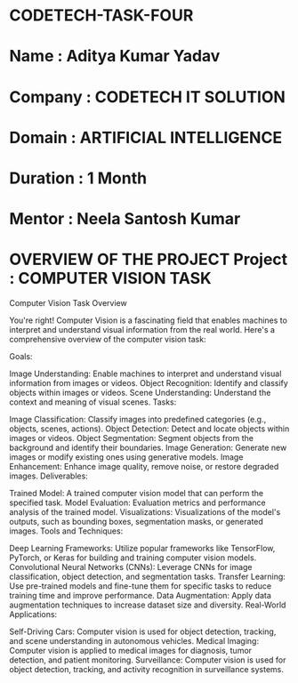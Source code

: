 # CODETECH-TASK-FOUR
# Name : Aditya Kumar Yadav 
# Company : CODETECH IT SOLUTION 
# Domain : ARTIFICIAL INTELLIGENCE 
# Duration : 1 Month 
# Mentor : Neela Santosh Kumar

# OVERVIEW OF THE PROJECT Project : COMPUTER VISION TASK
Computer Vision Task Overview

You're right! Computer Vision is a fascinating field that enables machines to interpret and understand visual information from the real world. Here's a comprehensive overview of the computer vision task:

Goals:

Image Understanding: Enable machines to interpret and understand visual information from images or videos.
Object Recognition: Identify and classify objects within images or videos.
Scene Understanding: Understand the context and meaning of visual scenes.
Tasks:

Image Classification: Classify images into predefined categories (e.g., objects, scenes, actions).
Object Detection: Detect and locate objects within images or videos.
Object Segmentation: Segment objects from the background and identify their boundaries.
Image Generation: Generate new images or modify existing ones using generative models.
Image Enhancement: Enhance image quality, remove noise, or restore degraded images.
Deliverables:

Trained Model: A trained computer vision model that can perform the specified task.
Model Evaluation: Evaluation metrics and performance analysis of the trained model.
Visualizations: Visualizations of the model's outputs, such as bounding boxes, segmentation masks, or generated images.
Tools and Techniques:

Deep Learning Frameworks: Utilize popular frameworks like TensorFlow, PyTorch, or Keras for building and training computer vision models.
Convolutional Neural Networks (CNNs): Leverage CNNs for image classification, object detection, and segmentation tasks.
Transfer Learning: Use pre-trained models and fine-tune them for specific tasks to reduce training time and improve performance.
Data Augmentation: Apply data augmentation techniques to increase dataset size and diversity.
Real-World Applications:

Self-Driving Cars: Computer vision is used for object detection, tracking, and scene understanding in autonomous vehicles.
Medical Imaging: Computer vision is applied to medical images for diagnosis, tumor detection, and patient monitoring.
Surveillance: Computer vision is used for object detection, tracking, and activity recognition in surveillance systems.

